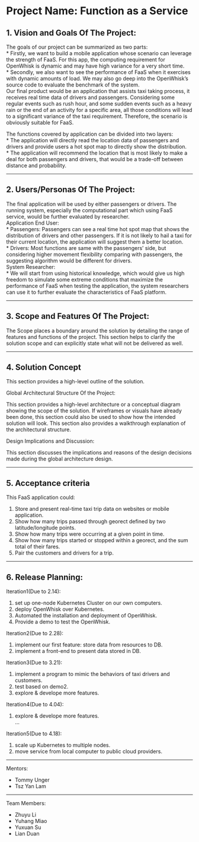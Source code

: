 # Project Name: Function as a Service  

## 1.   Vision and Goals Of The Project:

The goals of our project can be summarized as two parts: <br>
	* Firstly, we want to build a mobile application whose scenario can leverage the strength of FaaS. For this app, the computing requirement for OpenWhisk is dynamic and may have high variance for a very short time. <br>
	* Secondly, we also want to see the performance of FaaS when it exercises with dynamic amounts of load. We may also go deep into the OpenWhisk’s source code to evaluate the benchmark of the system.<br>
Our final product would be an application that assists taxi taking process, it receives real time data of drivers and passengers. Considering some regular events such as rush hour, and some sudden events such as a heavy rain or the end of an activity for a specific area, all those conditions will lead to a significant variance of the taxi requirement. Therefore, the scenario is obviously suitable for FaaS. <br>

The functions covered by application can be divided into two layers: <br>
	* The application will directly read the location data of passengers and drivers and provide users a hot spot map to directly show the distribution. <br>
	* The application will recommend the location that is most likely to make a deal for both passengers and drivers, that would be a trade-off between distance and probability. <br>

** **
## 2. Users/Personas Of The Project:

The final application will be used by either passengers or drivers. The running system, especially the computational part which using FaaS service, would be further evaluated by researcher. <br>
Application End User: <br>
	* Passengers: Passengers can see a real time hot spot map that shows the distribution of drivers and other passengers. If it is not likely to hail a taxi for their current location, the application will suggest them a better location. <br>
	* Drivers: Most functions are same with the passengers’ side, but considering higher movement flexibility comparing with passengers, the suggesting algorithm would be different for drivers. <br>
System Researcher: <br>
	* We will start from using historical knowledge, which would give us high freedom to simulate some extreme conditions that maximize the performance of FaaS when testing the application, the system researchers can use it to further evaluate the characteristics of FaaS platform. <br>    

** **

## 3.   Scope and Features Of The Project:

The Scope places a boundary around the solution by detailing the range of features and functions of the project. This section helps to clarify the solution scope and can explicitly state what will not be delivered as well.

** **

## 4. Solution Concept

This section provides a high-level outline of the solution.

Global Architectural Structure Of the Project:

This section provides a high-level architecture or a conceptual diagram showing the scope of the solution. If wireframes or visuals have already been done, this section could also be used to show how the intended solution will look. This section also provides a walkthrough explanation of the architectural structure.


Design Implications and Discussion:

This section discusses the implications and reasons of the design decisions made during the global architecture design.

 ** **

## 5. Acceptance criteria

This FaaS application could:  
1. Store and present real-time taxi trip data on websites or mobile application.  
2. Show how many trips passed through georect defined by two latitude/longitude points.  
3. Show how many trips were occurring at a given point in time.  
4. Show how many trips started or stopped within a georect, and the sum total of their fares.  
5. Pair the customers and drivers for a trip.  


 ** **

## 6.  Release Planning:

Iteration1(Due to 2.14):  
1. set up one-node Kubernetes Cluster on our own computers.  
2. deploy OpenWhisk over Kubernetes.  
3. Automated the installation and deployment of OpenWhisk.  
4. Provide a demo to test the OpenWhisk.  

Iteration2(Due to 2.28):  
1. implement our first feature: store data from resources to DB.  
2. implement a front-end to present data stored in DB.  

Iteration3(Due to 3.21):  
1. implement a program to mimic the behaviors of taxi drivers and customers.  
2. test based on demo2.  
3. explore & develope more features.  

Iteration4(Due to 4.04):  
1. explore & develope more features.  
...  

Iteration5(Due to 4.18):  
1. scale up Kubernetes to multiple nodes.  
2. move service from local computer to public cloud providers.  


---
Mentors:
- Tommy Unger
- Tsz Yan Lam

---
Team Members:
- Zhuyu Li
- Yuhang Miao
- Yuxuan Su
- Lian Duan

